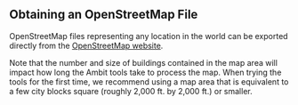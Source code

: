## Obtaining an OpenStreetMap File

OpenStreetMap files representing any location in the world can be exported directly from the [OpenStreetMap website](https://www.openstreetmap.org/). 

Note that the number and size of buildings contained in the map area will impact how long the Ambit tools take to process the map. When trying the tools for the first time, we recommend using a map area that is equivalent to a few city blocks square (roughly 2,000 ft. by 2,000 ft.) or smaller.